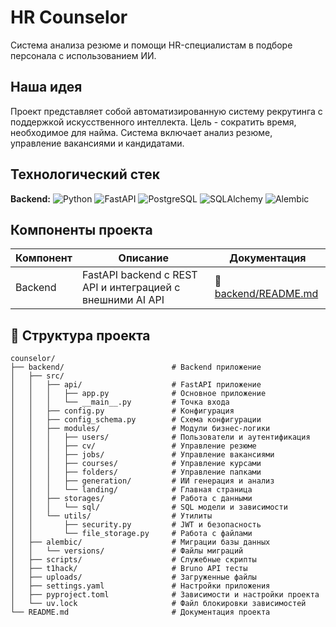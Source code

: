 # HR Counselor

Система анализа резюме и помощи HR-специалистам в подборе персонала с использованием ИИ.

## Наша идея 

Проект представляет собой автоматизированную систему рекрутинга с поддержкой искусственного интеллекта. Цель - сократить время, необходимое для найма. Система включает анализ резюме, управление вакансиями и кандидатами.

## Технологический стек

**Backend:**
![Python](https://img.shields.io/badge/Python-3776AB?style=flat&logo=python&logoColor=white)
![FastAPI](https://img.shields.io/badge/FastAPI-009688?style=flat&logo=fastapi&logoColor=white)
![PostgreSQL](https://img.shields.io/badge/PostgreSQL-336791?style=flat&logo=postgresql&logoColor=white)
![SQLAlchemy](https://img.shields.io/badge/SQLAlchemy-1f425f?style=flat&logo=sqlalchemy&logoColor=white)
![Alembic](https://img.shields.io/badge/Alembic-663399?style=flat&logo=python&logoColor=white)

## Компоненты проекта

| Компонент | Описание | Документация |
|-----------|----------|--------------|
| Backend   | FastAPI backend с REST API и интеграцией с внешними AI API | 📄 [backend/README.md](backend/README.md) |

## 📁 Структура проекта

```
counselor/
├── backend/                        # Backend приложение
│   ├── src/
│   │   ├── api/                    # FastAPI приложение
│   │   │   ├── app.py              # Основное приложение
│   │   │   └── __main__.py         # Точка входа
│   │   ├── config.py               # Конфигурация
│   │   ├── config_schema.py        # Схема конфигурации
│   │   ├── modules/                # Модули бизнес-логики
│   │   │   ├── users/              # Пользователи и аутентификация
│   │   │   ├── cv/                 # Управление резюме
│   │   │   ├── jobs/               # Управление вакансиями
│   │   │   ├── courses/            # Управление курсами
│   │   │   ├── folders/            # Управление папками
│   │   │   ├── generation/         # ИИ генерация и анализ
│   │   │   └── landing/            # Главная страница
│   │   ├── storages/               # Работа с данными
│   │   │   └── sql/                # SQL модели и зависимости
│   │   └── utils/                  # Утилиты
│   │       ├── security.py         # JWT и безопасность
│   │       └── file_storage.py     # Работа с файлами
│   ├── alembic/                    # Миграции базы данных
│   │   └── versions/               # Файлы миграций
│   ├── scripts/                    # Служебные скрипты
│   ├── t1hack/                     # Bruno API тесты
│   ├── uploads/                    # Загруженные файлы
│   ├── settings.yaml               # Настройки приложения
│   ├── pyproject.toml              # Зависимости и настройки проекта
│   └── uv.lock                     # Файл блокировки зависимостей
└── README.md                       # Документация проекта
```